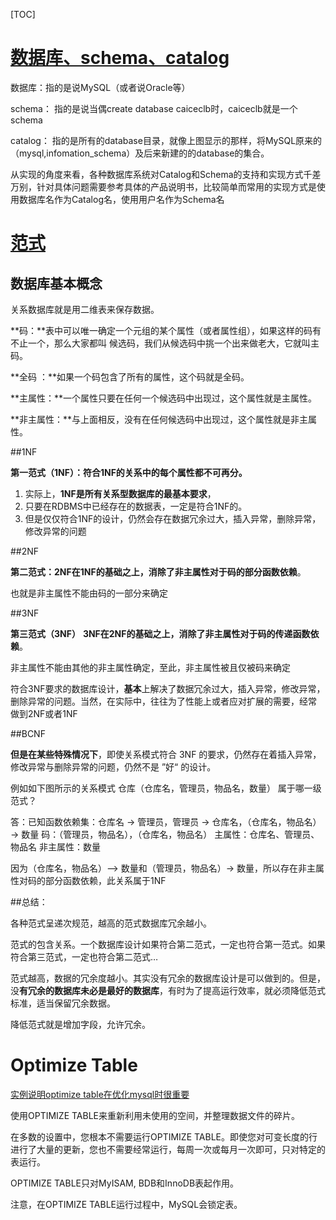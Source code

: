 [TOC]

# [数据库、schema、catalog](https://blog.csdn.net/zuiaituantuan/article/details/5974839) 

数据库：指的是说MySQL（或者说Oracle等）

schema： 指的是说当偶create database caiceclb时，caiceclb就是一个schema

catalog： 指的是所有的database目录，就像上图显示的那样，将MySQL原来的（mysql,infomation_schema）及后来新建的的database的集合。

从实现的角度来看，各种数据库系统对Catalog和Schema的支持和实现方式千差万别，针对具体问题需要参考具体的产品说明书，比较简单而常用的实现方式是使用数据库名作为Catalog名，使用用户名作为Schema名

# [范式](https://www.zhihu.com/question/24696366)

## 数据库基本概念

关系数据库就是用二维表来保存数据。

**码：**表中可以唯一确定一个元组的某个属性（或者属性组），如果这样的码有不止一个，那么大家都叫   候选码，我们从候选码中挑一个出来做老大，它就叫主码。

**全码 ：**如果一个码包含了所有的属性，这个码就是全码。

**主属性：**一个属性只要在任何一个候选码中出现过，这个属性就是主属性。

**非主属性：**与上面相反，没有在任何候选码中出现过，这个属性就是非主属性。

##1NF

**第一范式（1NF）：符合1NF的关系中的每个属性都不可再分。** 

1. 实际上，**1NF是所有关系型数据库的最基本要求**，
2. 只要在RDBMS中已经存在的数据表，一定是符合1NF的。
3. 但是仅仅符合1NF的设计，仍然会存在数据冗余过大，插入异常，删除异常，修改异常的问题

##2NF

**第二范式：2NF在1NF的基础之上，消除了非主属性对于码的部分函数依赖**。

也就是非主属性不能由码的一部分来确定

##3NF

**第三范式（3NF）** **3NF在2NF的基础之上，消除了非主属性对于码的传递函数依赖**。

非主属性不能由其他的非主属性确定，至此，非主属性被且仅被码来确定

符合3NF要求的数据库设计，**基本**上解决了数据冗余过大，插入异常，修改异常，删除异常的问题。当然，在实际中，往往为了性能上或者应对扩展的需要，经常 做到2NF或者1NF

##BCNF

**但是在某些特殊情况下**，即使关系模式符合 3NF 的要求，仍然存在着插入异常，修改异常与删除异常的问题，仍然不是 ”好“ 的设计。

例如如下图所示的关系模式 仓库（仓库名，管理员，物品名，数量） 属于哪一级范式？

答：已知函数依赖集：仓库名 → 管理员，管理员 → 仓库名，（仓库名，物品名）→ 数量
码：（管理员，物品名），（仓库名，物品名）
主属性：仓库名、管理员、物品名
非主属性：数量

因为（仓库名，物品名）--> 数量和（管理员，物品名）→ 数量，所以存在非主属性对码的部分函数依赖，此关系属于1NF



##总结：

各种范式呈递次规范，越高的范式数据库冗余越小。

范式的包含关系。一个数据库设计如果符合第二范式，一定也符合第一范式。如果符合第三范式，一定也符合第二范式…

范式越高，数据的冗余度越小。其实没有冗余的数据库设计是可以做到的。但是，没**有冗余的数据库未必是最好的数据库**，有时为了提高运行效率，就必须降低范式标准，适当保留冗余数据。

降低范式就是增加字段，允许冗余。



# Optimize Table

[实例说明optimize table在优化mysql时很重要](http://blog.51yip.com/mysql/1222.html)

使用OPTIMIZE TABLE来重新利用未使用的空间，并整理数据文件的碎片。

在多数的设置中，您根本不需要运行OPTIMIZE TABLE。即使您对可变长度的行进行了大量的更新，您也不需要经常运行，每周一次或每月一次即可，只对特定的表运行。

OPTIMIZE TABLE只对MyISAM, BDB和InnoDB表起作用。

注意，在OPTIMIZE TABLE运行过程中，MySQL会锁定表。

